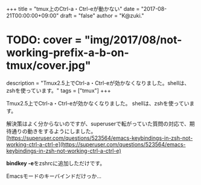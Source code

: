 +++
title = "tmux上のCtrl-a・Ctrl-eが動かない"
date = "2017-08-21T00:00:00+09:00"
draft = "false"
author = "K@zuki."
# TODO: cover = "img/2017/08/not-working-prefix-a-b-on-tmux/cover.jpg"
description = "Tmux2.5上でCtrl-a・Ctrl-eが効かなくなりました。shellは、zshを使っています。"
tags = ["tmux"]
+++

Tmux2.5上でCtrl-a・Ctrl-eが効かなくなりました。
shellは、zshを使っています。

解決策はよく分からないのですが、superuserで転がっていた質問の対応で、期待通りの動きをするようにしました。
[https://superuser.com/questions/523564/emacs-keybindings-in-zsh-not-working-ctrl-a-ctrl-e](https://superuser.com/questions/523564/emacs-keybindings-in-zsh-not-working-ctrl-a-ctrl-e)

**bindkey -e**をzshrcに追加しただけです。

Emacsモードのキーバインドだけっか...
